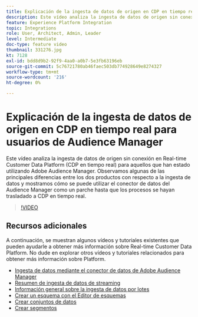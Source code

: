 ```yaml
---
title: Explicación de la ingesta de datos de origen en CDP en tiempo real para usuarios de Audience Manager
description: Este vídeo analiza la ingesta de datos de origen sin conexión en Real-time Customer Data Platform (CDP en tiempo real) para aquellos que han estado utilizando Adobe Audience Manager. Observamos algunas de las principales diferencias entre los dos productos con respecto a la ingesta de datos y mostramos cómo se puede utilizar el conector de datos del Audience Manager como un parche hasta que los procesos se hayan trasladado a CDP en tiempo real.
feature: Experience Platform Integration
topic: Integrations
role: User, Architect, Admin, Leader
level: Intermediate
doc-type: feature video
thumbnail: 331276.jpg
kt: 7128
exl-id: bdd8d9b2-92f9-4aa0-a0b7-5e3fb63196eb
source-git-commit: 5c76721780ab46faec503db774928649e8274327
workflow-type: tm+mt
source-wordcount: '216'
ht-degree: 0%

---
```


# Explicación de la ingesta de datos de origen en CDP en tiempo real para usuarios de Audience Manager

Este vídeo analiza la ingesta de datos de origen sin conexión en Real-time Customer Data Platform (CDP en tiempo real) para aquellos que han estado utilizando Adobe Audience Manager. Observamos algunas de las principales diferencias entre los dos productos con respecto a la ingesta de datos y mostramos cómo se puede utilizar el conector de datos del Audience Manager como un parche hasta que los procesos se hayan trasladado a CDP en tiempo real.


>[!VIDEO](https://video.tv.adobe.com/v/331276/?quality=12&learn=on)

## Recursos adicionales

A continuación, se muestran algunos vídeos y tutoriales existentes que pueden ayudarle a obtener más información sobre Real-time Customer Data Platform. No dude en explorar otros vídeos y tutoriales relacionados para obtener más información sobre Platform.

* [Ingesta de datos mediante el conector de datos de Adobe Audience Manager](https://experienceleague.adobe.com/docs/platform-learn/tutorials/sources/ingest-data-from-aam.html?lang=es#sources)
* [Resumen de ingesta de datos de streaming](https://experienceleague.adobe.com/docs/platform-learn/tutorials/data-ingestion/understanding-streaming-ingestion.html?lang=es#data-ingestion)
* [Información general sobre la ingesta de datos por lotes](https://experienceleague.adobe.com/docs/platform-learn/tutorials/data-ingestion/batch-ingestion-overview.html?lang=es#data-ingestion)
* [Crear un esquema con el Editor de esquemas](https://experienceleague.adobe.com/docs/experience-platform/xdm/tutorials/create-schema-ui.html?lang=es#getting-started)
* [Crear conjuntos de datos](https://experienceleague.adobe.com/docs/platform-learn/getting-started-for-data-architects-and-data-engineers/create-datasets.html?lang=es#permissions-required)
* [Crear segmentos](https://experienceleague.adobe.com/docs/platform-learn/tutorials/segments/create-segments.html?lang=es#segments)
